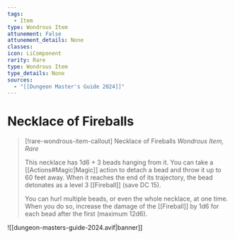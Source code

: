 ```yaml
---
tags:
  - Item
type: Wondrous Item
attunement: False
attunement_details: None
classes:
icon: LiComponent
rarity: Rare
type: Wondrous Item
type_details: None
sources: 
  - "[[Dungeon Master's Guide 2024]]"
---
```

# Necklace of Fireballs
>[!rare-wondrous-item-callout] Necklace of Fireballs
>_Wondrous Item, Rare_
>
>This necklace has 1d6 + 3 beads hanging from it. You can take a [[Actions#Magic\|Magic]] action to detach a bead and throw it up to 60 feet away. When it reaches the end of its trajectory, the bead detonates as a level 3 [[Fireball]] (save DC 15).
>
>You can hurl multiple beads, or even the whole necklace, at one time. When you do so, increase the damage of the [[Fireball]] by 1d6 for each bead after the first (maximum 12d6).
>


![[dungeon-masters-guide-2024.avif|banner]]